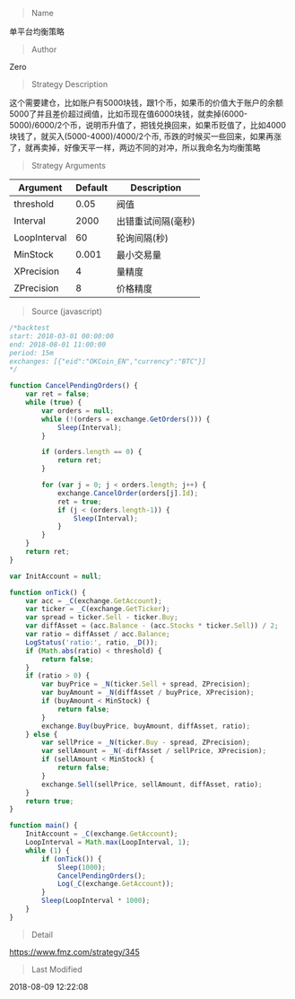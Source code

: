 
> Name

单平台均衡策略

> Author

Zero

> Strategy Description

这个需要建仓，比如账户有5000块钱，跟1个币，如果币的价值大于账户的余额5000了并且差价超过阀值，比如币现在值6000块钱，就卖掉(6000-5000)/6000/2个币，说明币升值了，把钱兑换回来，如果币贬值了，比如4000块钱了，就买入(5000-4000)/4000/2个币, 币跌的时候买一些回来，如果再涨了，就再卖掉，好像天平一样，两边不同的对冲，所以我命名为均衡策略

> Strategy Arguments



|Argument|Default|Description|
|----|----|----|
|threshold|0.05|阀值|
|Interval|2000|出错重试间隔(毫秒)|
|LoopInterval|60|轮询间隔(秒)|
|MinStock|0.001|最小交易量|
|XPrecision|4|量精度|
|ZPrecision|8|价格精度|


> Source (javascript)

``` javascript
/*backtest
start: 2018-03-01 00:00:00
end: 2018-08-01 11:00:00
period: 15m
exchanges: [{"eid":"OKCoin_EN","currency":"BTC"}]
*/

function CancelPendingOrders() {
    var ret = false;
    while (true) {
        var orders = null;
        while (!(orders = exchange.GetOrders())) {
            Sleep(Interval);
        }

        if (orders.length == 0) {
            return ret;
        }

        for (var j = 0; j < orders.length; j++) {
            exchange.CancelOrder(orders[j].Id);
            ret = true;
            if (j < (orders.length-1)) {
                Sleep(Interval);
            }
        }
    }
    return ret;
}

var InitAccount = null;

function onTick() {
    var acc = _C(exchange.GetAccount);
    var ticker = _C(exchange.GetTicker);
    var spread = ticker.Sell - ticker.Buy;
    var diffAsset = (acc.Balance - (acc.Stocks * ticker.Sell)) / 2;
    var ratio = diffAsset / acc.Balance;
    LogStatus('ratio:', ratio, _D());
    if (Math.abs(ratio) < threshold) {
        return false;
    }
    if (ratio > 0) {
        var buyPrice = _N(ticker.Sell + spread, ZPrecision);
        var buyAmount = _N(diffAsset / buyPrice, XPrecision);
        if (buyAmount < MinStock) {
            return false;
        }
        exchange.Buy(buyPrice, buyAmount, diffAsset, ratio);
    } else {
        var sellPrice = _N(ticker.Buy - spread, ZPrecision);
        var sellAmount = _N(-diffAsset / sellPrice, XPrecision);
        if (sellAmount < MinStock) {
            return false;
        }
        exchange.Sell(sellPrice, sellAmount, diffAsset, ratio);
    }
    return true;
}

function main() {
    InitAccount = _C(exchange.GetAccount);
    LoopInterval = Math.max(LoopInterval, 1);
    while (1) {
        if (onTick()) {
            Sleep(1000);
            CancelPendingOrders();
            Log(_C(exchange.GetAccount));
        }
        Sleep(LoopInterval * 1000);
    }
}
```

> Detail

https://www.fmz.com/strategy/345

> Last Modified

2018-08-09 12:22:08
